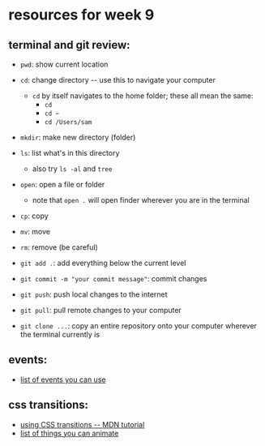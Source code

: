 # resources for week 9

## terminal and git review:
- `pwd`: show current location
- `cd`: change directory -- use this to navigate your computer
  - `cd` by itself navigates to the home folder; these all mean the same:
    - `cd`
    - `cd ~`
    - `cd /Users/sam`
- `mkdir`: make new directory (folder)
- `ls`: list what's in this directory
  - also try `ls -al` and `tree`
- `open`: open a file or folder
  - note that `open .` will open finder wherever you are in the terminal
- `cp`: copy
- `mv`: move
- `rm`: remove (be careful)

- `git add .`: add everything below the current level
- `git commit -m "your commit message"`: commit changes
- `git push`: push local changes to the internet
- `git pull`: pull remote changes to your computer
- `git clone ...`: copy an entire repository onto your computer wherever the terminal currently is

## events:
- [list of events you can use](https://developer.mozilla.org/en-US/docs/Web/Events)

## css transitions:
- [using CSS transitions -- MDN tutorial](https://developer.mozilla.org/en-US/docs/Web/CSS/CSS_Transitions/Using_CSS_transitions)
- [list of things you can animate](https://developer.mozilla.org/en-US/docs/Web/CSS/CSS_animated_properties)
